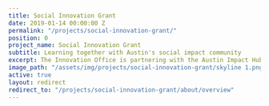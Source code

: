 ```yaml
---
title: Social Innovation Grant
date: 2019-01-14 00:00:00 Z
permalink: "/projects/social-innovation-grant/"
position: 0
project_name: Social Innovation Grant
subtitle: Learning together with Austin's social impact community
excerpt: The Innovation Office is partnering with the Austin Impact Hub Accelerator to explore new solutions to the city's strategic challenges.
image_path: "/assets/img/projects/social-innovation-grant/skyline 1.png"
active: true
layout: redirect
redirect_to: "/projects/social-innovation-grant/about/overview"
---
```

